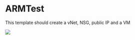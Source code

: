 # ARMTest
This template should create a vNet, NSG, public IP and a VM

<a href="https://portal.azure.com/#create/Microsoft.Template/uri/https%3a%2f%2fraw.githubusercontent.com%2fnerenther%2fARMTest%2fmaster%2fazuredeploy.json" target="_blank">
    <img src="https://azuredeploy.net/deploybutton.png"/>
</a>